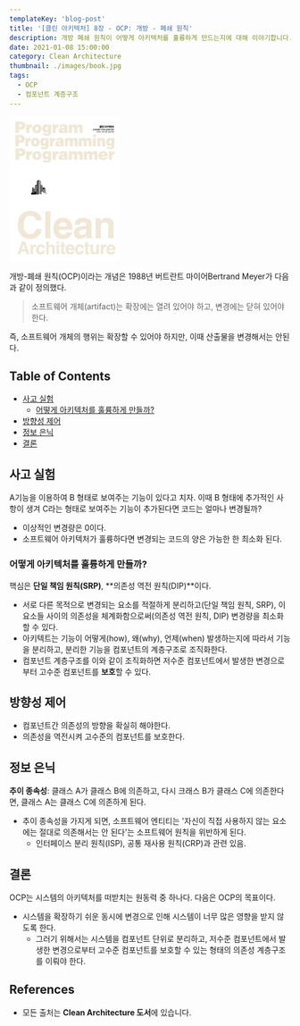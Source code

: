 ```yaml
---
templateKey: 'blog-post'
title: '[클린 아키텍처] 8장 - OCP: 개방 - 폐쇄 원칙'
description: 개방 폐쇄 원칙이 어떻게 아키텍처를 훌륭하게 만드는지에 대해 이야기합니다.
date: 2021-01-08 15:00:00
category: Clean Architecture
thumbnail: ./images/book.jpg
tags:
  - OCP
  - 컴포넌트 계층구조
---
```


![2020_retro_thumbnail](./images/book.jpg)

개방-폐쇄 원칙(OCP)이라는 개념은 1988년 버트란트 마이어Bertrand Meyer가 다음과 같이 정의했다.

> 소프트웨어 개체(artifact)는 확장에는 열려 있어야 하고, 변경에는 닫혀 있어야 한다.

즉, 소프트웨어 개체의 행위는 확장할 수 있어야 하지만, 이때 산출물을 변경해서는 안된다.

## Table of Contents

- [사고 실험](#사고-실험)
  - [어떻게 아키텍처를 훌륭하게 만들까?](#어떻게-아키텍처를-훌륭하게-만들까)
- [방향성 제어](#방향성-제어)
- [정보 은닉](#정보-은닉)
- [결론](#결론)

## 사고 실험

A기능을 이용하여 B 형태로 보여주는 기능이 있다고 치자. 이때 B 형태에 추가적인 사항이 생겨 C라는 형태로 보여주는 기능이 추가된다면 코드는 얼마나 변경될까?

- 이상적인 변경량은 0이다.
- 소프트웨어 아키텍처가 훌륭하다면 변경되는 코드의 양은 가능한 한 최소화 된다.

### 어떻게 아키텍처를 훌륭하게 만들까?

핵심은 **단일 책임 원칙(SRP)**, **의존성 역전 원칙(DIP)**이다.

- 서로 다른 목적으로 변경되는 요소를 적절하게 분리하고(단일 책임 원칙, SRP), 이 요소들 사이의 의존성을 체계화함으로써(의존성 역전 원칙, DIP) 변경량을 최소화할 수 있다.
- 아키텍트는 기능이 어떻게(how), 왜(why), 언제(when) 발생하는지에 따라서 기능을 분리하고, 분리한 기능을 컴포넌트의 계층구조로 조직화한다.
- 컴포넌트 계층구조를 이와 같이 조직화하면 저수준 컴포넌트에서 발생한 변경으로부터 고수준 컴포넌트를 **보호**할 수 있다.

## 방향성 제어

- 컴포넌트간 의존성의 방향을 확실히 해야한다.
- 의존성을 역전시켜 고수준의 컴포넌트를 보호한다.

## 정보 은닉

**추이 종속성**: 클래스 A가 클래스 B에 의존하고, 다시 크래스 B가 클래스 C에 의존한다면, 클래스 A는 클래스 C에 의존하게 된다.

- 추이 종속성을 가지게 되면, 소프트웨어 엔티티는 '자신이 직접 사용하지 않는 요소에는 절대로 의존해서는 안 된다'는 소프트웨어 원칙을 위반하게 된다.
  - 인터페이스 분리 원칙(ISP), 공통 재사용 원칙(CRP)과 관련 있음.

## 결론

OCP는 시스템의 아키텍처를 떠받치는 원동력 중 하나다. 다음은 OCP의 목표이다.

- 시스템을 확장하기 쉬운 동시에 변경으로 인해 시스템이 너무 많은 영향을 받지 않도록 한다.
  - 그러기 위해서는 시스템을 컴포넌트 단위로 분리하고, 저수준 컴포넌트에서 발생한 변경으로부터 고수준 컴포넌트를 보호할 수 있는 형태의 의존성 계층구조를 이뤄야 한다.

## References

- 모든 출처는 **Clean Architecture 도서**에 있습니다.
